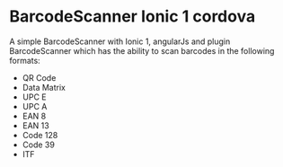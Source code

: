 # BarcodeScanner Ionic 1 cordova
A simple BarcodeScanner with Ionic 1, angularJs and  plugin BarcodeScanner which has the ability to scan barcodes in the following formats:  
<ul>
<li>QR Code </li>
<li>Data Matrix </li>
<li>UPC E </li>
<li>UPC A </li>
<li>EAN 8 </li>
<li>EAN 13 </li>
<li>Code 128 </li>
<li>Code 39 </li>
<li>ITF</li>
</ul>
